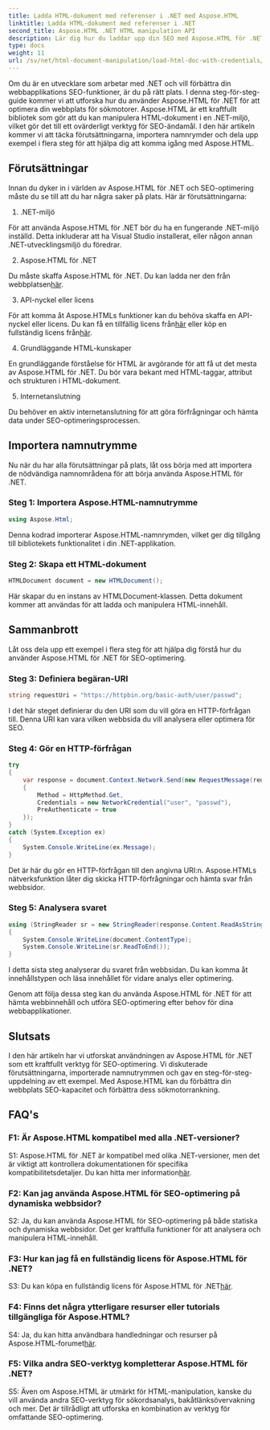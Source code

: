 ```yaml
---
title: Ladda HTML-dokument med referenser i .NET med Aspose.HTML
linktitle: Ladda HTML-dokument med referenser i .NET
second_title: Aspose.HTML .NET HTML manipulation API
description: Lär dig hur du laddar upp din SEO med Aspose.HTML för .NET. Öka rankingen, analysera webbinnehåll och optimera för sökmotorer.
type: docs
weight: 11
url: /sv/net/html-document-manipulation/load-html-doc-with-credentials/
---
```


Om du är en utvecklare som arbetar med .NET och vill förbättra din webbapplikations SEO-funktioner, är du på rätt plats. I denna steg-för-steg-guide kommer vi att utforska hur du använder Aspose.HTML för .NET för att optimera din webbplats för sökmotorer. Aspose.HTML är ett kraftfullt bibliotek som gör att du kan manipulera HTML-dokument i en .NET-miljö, vilket gör det till ett ovärderligt verktyg för SEO-ändamål. I den här artikeln kommer vi att täcka förutsättningarna, importera namnrymder och dela upp exempel i flera steg för att hjälpa dig att komma igång med Aspose.HTML.

## Förutsättningar

Innan du dyker in i världen av Aspose.HTML för .NET och SEO-optimering måste du se till att du har några saker på plats. Här är förutsättningarna:

1. .NET-miljö

För att använda Aspose.HTML för .NET bör du ha en fungerande .NET-miljö inställd. Detta inkluderar att ha Visual Studio installerat, eller någon annan .NET-utvecklingsmiljö du föredrar.

2. Aspose.HTML för .NET

Du måste skaffa Aspose.HTML för .NET. Du kan ladda ner den från webbplatsen[här](https://releases.aspose.com/html/net/). 

3. API-nyckel eller licens

 För att komma åt Aspose.HTMLs funktioner kan du behöva skaffa en API-nyckel eller licens. Du kan få en tillfällig licens från[här](https://purchase.aspose.com/temporary-license/) eller köp en fullständig licens från[här](https://purchase.aspose.com/buy).

4. Grundläggande HTML-kunskaper

En grundläggande förståelse för HTML är avgörande för att få ut det mesta av Aspose.HTML för .NET. Du bör vara bekant med HTML-taggar, attribut och strukturen i HTML-dokument.

5. Internetanslutning

Du behöver en aktiv internetanslutning för att göra förfrågningar och hämta data under SEO-optimeringsprocessen.

## Importera namnutrymme

Nu när du har alla förutsättningar på plats, låt oss börja med att importera de nödvändiga namnområdena för att börja använda Aspose.HTML för .NET.

### Steg 1: Importera Aspose.HTML-namnutrymme

```csharp
using Aspose.Html;
```

Denna kodrad importerar Aspose.HTML-namnrymden, vilket ger dig tillgång till bibliotekets funktionalitet i din .NET-applikation.

### Steg 2: Skapa ett HTML-dokument

```csharp
HTMLDocument document = new HTMLDocument();
```

Här skapar du en instans av HTMLDocument-klassen. Detta dokument kommer att användas för att ladda och manipulera HTML-innehåll.

## Sammanbrott

Låt oss dela upp ett exempel i flera steg för att hjälpa dig förstå hur du använder Aspose.HTML för .NET för SEO-optimering.

### Steg 3: Definiera begäran-URI

```csharp
string requestUri = "https://httpbin.org/basic-auth/user/passwd";
```

I det här steget definierar du den URI som du vill göra en HTTP-förfrågan till. Denna URI kan vara vilken webbsida du vill analysera eller optimera för SEO.

### Steg 4: Gör en HTTP-förfrågan

```csharp
try
{
    var response = document.Context.Network.Send(new RequestMessage(requestUri)
    {
        Method = HttpMethod.Get,
        Credentials = new NetworkCredential("user", "passwd"),
        PreAuthenticate = true
    });
}
catch (System.Exception ex)
{
    System.Console.WriteLine(ex.Message);
}
```

Det är här du gör en HTTP-förfrågan till den angivna URI:n. Aspose.HTMLs nätverksfunktion låter dig skicka HTTP-förfrågningar och hämta svar från webbsidor.

### Steg 5: Analysera svaret

```csharp
using (StringReader sr = new StringReader(response.Content.ReadAsString()))
{
    System.Console.WriteLine(document.ContentType);
    System.Console.WriteLine(sr.ReadToEnd());
}
```

I detta sista steg analyserar du svaret från webbsidan. Du kan komma åt innehållstypen och läsa innehållet för vidare analys eller optimering.

Genom att följa dessa steg kan du använda Aspose.HTML för .NET för att hämta webbinnehåll och utföra SEO-optimering efter behov för dina webbapplikationer.

## Slutsats

I den här artikeln har vi utforskat användningen av Aspose.HTML för .NET som ett kraftfullt verktyg för SEO-optimering. Vi diskuterade förutsättningarna, importerade namnutrymmen och gav en steg-för-steg-uppdelning av ett exempel. Med Aspose.HTML kan du förbättra din webbplats SEO-kapacitet och förbättra dess sökmotorrankning.

## FAQ's

### F1: Är Aspose.HTML kompatibel med alla .NET-versioner?

 S1: Aspose.HTML för .NET är kompatibel med olika .NET-versioner, men det är viktigt att kontrollera dokumentationen för specifika kompatibilitetsdetaljer. Du kan hitta mer information[här](https://reference.aspose.com/html/net/).

### F2: Kan jag använda Aspose.HTML för SEO-optimering på dynamiska webbsidor?

S2: Ja, du kan använda Aspose.HTML för SEO-optimering på både statiska och dynamiska webbsidor. Det ger kraftfulla funktioner för att analysera och manipulera HTML-innehåll.

### F3: Hur kan jag få en fullständig licens för Aspose.HTML för .NET?

 S3: Du kan köpa en fullständig licens för Aspose.HTML för .NET[här](https://purchase.aspose.com/buy).

### F4: Finns det några ytterligare resurser eller tutorials tillgängliga för Aspose.HTML?

 S4: Ja, du kan hitta användbara handledningar och resurser på Aspose.HTML-forumet[här](https://forum.aspose.com/).

### F5: Vilka andra SEO-verktyg kompletterar Aspose.HTML för .NET?

S5: Även om Aspose.HTML är utmärkt för HTML-manipulation, kanske du vill använda andra SEO-verktyg för sökordsanalys, bakåtlänksövervakning och mer. Det är tillrådligt att utforska en kombination av verktyg för omfattande SEO-optimering.